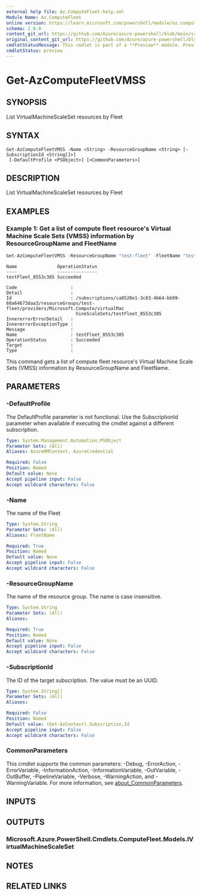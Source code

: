 ```yaml
---
external help file: Az.ComputeFleet-help.xml
Module Name: Az.ComputeFleet
online version: https://learn.microsoft.com/powershell/module/az.computefleet/get-azcomputefleetvmss
schema: 2.0.0
content_git_url: https://github.com/Azure/azure-powershell/blob/main/src/ComputeFleet/ComputeFleet/help/Get-AzComputeFleetVMSS.md
original_content_git_url: https://github.com/Azure/azure-powershell/blob/main/src/ComputeFleet/ComputeFleet/help/Get-AzComputeFleetVMSS.md
cmdletStatusMessage: This cmdlet is part of a **Preview** module. Preview versions aren't recommended for use in production environments. For more information, see https://aka.ms/azps-refstatus.
cmdletStatus: preview
---
```

# Get-AzComputeFleetVMSS

## SYNOPSIS
List VirtualMachineScaleSet resources by Fleet

## SYNTAX

```
Get-AzComputeFleetVMSS -Name <String> -ResourceGroupName <String> [-SubscriptionId <String[]>]
 [-DefaultProfile <PSObject>] [<CommonParameters>]
```

## DESCRIPTION
List VirtualMachineScaleSet resources by Fleet

## EXAMPLES

### Example 1: Get a list of compute fleet resource's Virtual Machine Scale Sets (VMSS) information by ResourceGroupName and FleetName
```powershell
Get-AzComputeFleetVMSS -ResourceGroupName "test-fleet" -FleetName "testFleet"
```

```output
Name               OperationStatus
----               ---------------
testFleet_8553c385 Succeeded    

Code                    : 
Detail                  : 
Id                      : /subscriptions/ca8520e1-3c83-4b64-bb99-60a64673daa3/resourceGroups/test-fleet/providers/Microsoft.Compute/virtualMac
                          hineScaleSets/testFleet_8553c385
InnererrorErrorDetail   : 
InnererrorExceptionType : 
Message                 : 
Name                    : testFleet_8553c385
OperationStatus         : Succeeded
Target                  : 
Type                    :
```

This command gets a list of compute fleet resource's Virtual Machine Scale Sets (VMSS) information by ResourceGroupName and FleetName.

## PARAMETERS

### -DefaultProfile
The DefaultProfile parameter is not functional.
Use the SubscriptionId parameter when available if executing the cmdlet against a different subscription.

```yaml
Type: System.Management.Automation.PSObject
Parameter Sets: (All)
Aliases: AzureRMContext, AzureCredential

Required: False
Position: Named
Default value: None
Accept pipeline input: False
Accept wildcard characters: False
```

### -Name
The name of the Fleet

```yaml
Type: System.String
Parameter Sets: (All)
Aliases: FleetName

Required: True
Position: Named
Default value: None
Accept pipeline input: False
Accept wildcard characters: False
```

### -ResourceGroupName
The name of the resource group.
The name is case insensitive.

```yaml
Type: System.String
Parameter Sets: (All)
Aliases:

Required: True
Position: Named
Default value: None
Accept pipeline input: False
Accept wildcard characters: False
```

### -SubscriptionId
The ID of the target subscription.
The value must be an UUID.

```yaml
Type: System.String[]
Parameter Sets: (All)
Aliases:

Required: False
Position: Named
Default value: (Get-AzContext).Subscription.Id
Accept pipeline input: False
Accept wildcard characters: False
```

### CommonParameters
This cmdlet supports the common parameters: -Debug, -ErrorAction, -ErrorVariable, -InformationAction, -InformationVariable, -OutVariable, -OutBuffer, -PipelineVariable, -Verbose, -WarningAction, and -WarningVariable. For more information, see [about_CommonParameters](http://go.microsoft.com/fwlink/?LinkID=113216).

## INPUTS

## OUTPUTS

### Microsoft.Azure.PowerShell.Cmdlets.ComputeFleet.Models.IVirtualMachineScaleSet

## NOTES

## RELATED LINKS

